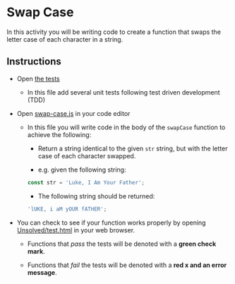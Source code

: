 # Swap Case

In this activity you will be writing code to create a function that swaps the letter case of each character in a string.

## Instructions

- Open [the tests](Unsolved/test/swap-case.test.js)

  - In this file add several unit tests following test driven development (TDD)

- Open [swap-case.js](Unsolved/swap-case.js) in your code editor

  - In this file you will write code in the body of the `swapCase` function to achieve the following:

    - Return a string identical to the given `str` string, but with the letter case of each character swapped.

    - e.g. given the following string:

    ```js
    const str = 'Luke, I Am Your Father';
    ```

    - The following string should be returned:

    ```js
    'lUKE, i aM yOUR fATHER';
    ```

- You can check to see if your function works properly by opening [Unsolved/test.html](Unsolved/test.html) in your web browser.

  - Functions that _pass_ the tests will be denoted with a **green check mark**.

  - Functions that _fail_ the tests will be denoted with a **red x and an error message**.
